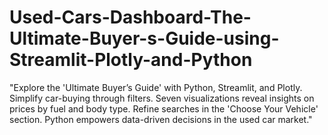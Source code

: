 # Used-Cars-Dashboard-The-Ultimate-Buyer-s-Guide-using-Streamlit-Plotly-and-Python
"Explore the 'Ultimate Buyer’s Guide' with Python, Streamlit, and Plotly. Simplify car-buying through filters. Seven visualizations reveal insights on prices by fuel and body type. Refine searches in the 'Choose Your Vehicle' section. Python empowers data-driven decisions in the used car market."
